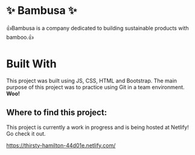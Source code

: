 # ✨ Bambusa ✨

:thumbsup:Bambusa is a company dedicated to building sustainable products with bamboo.:+1:


# Built With
This project was built using JS, CSS, HTML and Bootstrap. The main purpose of this project was to practice using Git in a team environment.
**Woo!**

## Where to find this project:
This project is currently a work in progress and is being hosted at Netlify! Go check it out.

https://thirsty-hamilton-44d01e.netlify.com/
